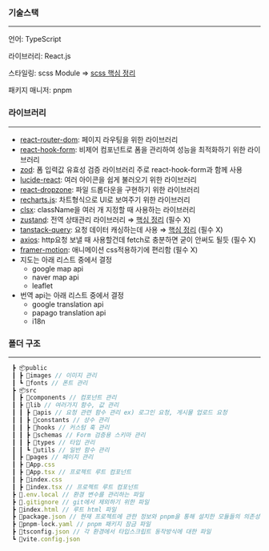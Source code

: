 ### 기술스택

---

언어: TypeScript

라이브러리: React.js

스타일링: scss Module ⇒ [scss 핵심 정리](https://www.heropy.dev/p/Y7OrPe)

패키지 매니저: pnpm

### 라이브러리

---

- [react-router-dom](https://www.heropy.dev/p/9tesDt): 페이지 라우팅을 위한 라이브러리
- [react-hook-form](https://react-hook-form.com/get-started): 비제어 컴포넌트로 폼을 관리하여 성능을 최적화하기 위한 라이브러리
- [zod](https://zod.dev/): 폼 입력값 유효성 검증 라이브러리 주로 react-hook-form과 함께 사용
- [lucide-react](https://lucide.dev/icons/): 여러 아이콘을 쉽게 불러오기 위한 라이브러리
- [react-dropzone](https://www.npmjs.com/package/react-dropzone): 파일 드롭다운을 구현하기 위한 라이브러리
- [recharts.js](https://recharts.org/en-US/): 차트형식으로 UI로 보여주기 위한 라이브러리
- [clsx](https://tensdiary.tistory.com/entry/React-clsx-%ED%81%B4%EB%9E%98%EC%8A%A4-%EC%9D%B4%EB%A6%84className%EC%9D%84-%EC%A1%B0%EA%B1%B4%EB%B6%80%EB%A1%9C-%EA%B2%B0%ED%95%A9-%EA%B4%80%EB%A6%AC): className을 여러 개 지정할 때 사용하는 라이브러리
- [zustand](https://zustand-demo.pmnd.rs/): 전역 상태관리 라이브러리 ⇒ [핵심 정리](https://www.heropy.dev/p/HZaKIE) (필수 X)
- [tanstack-query](https://tanstack.com/query/latest/docs/framework/react/installation): 요청 데이터 캐싱하는데 사용 ⇒ [핵심 정리](https://www.heropy.dev/p/HZaKIE) (필수 X)
- [axios](https://www.heropy.dev/p/QOWqjV): http요청 보낼 때 사용할건데 fetch로 충분하면 굳이 안써도 될듯 (필수 X)
- [framer-motion](https://motion.dev/): 애니메이션 css적용하기에 편리함 (필수 X)
- 지도는 아래 리스트 중에서 결정
  - google map api
  - naver map api
  - leaflet
- 번역 api는 아래 리스트 중에서 결정
  - google translation api
  - papago translation api
  - i18n

### 폴더 구조

---

```jsx
 ┣ 📦public
 ┃ ┣ 📂images // 이미지 관리
 ┃ ┗ 📂fonts // 폰트 관리
 ┣ 📦src
 ┃ ┣ 📂components // 컴포넌트 관리
 ┃ ┣ 📂lib // 여러가지 함수, 값 관리
 ┃ ┃ ┣ 📂apis // 요청 관련 함수 관리 ex) 로그인 요청, 게시물 업로드 요청
 ┃ ┃ ┣ 📂constants // 상수 관리
 ┃ ┃ ┣ 📂hooks // 커스텀 훅 관리
 ┃ ┃ ┣ 📂schemas // Form 검증용 스키마 관리
 ┃ ┃ ┣ 📂types // 타입 관리
 ┃ ┃ ┗ 📂utils // 일반 함수 관리
 ┃ ┣ 📂pages // 페이지 관리
 ┃ ┣ 📜App.css
 ┃ ┣ 📜App.tsx // 프로젝트 루트 컴포넌트
 ┃ ┣ 📜index.css
 ┃ ┣ 📜index.tsx // 프로젝트 루트 컴포넌트
 ┣ 📜.env.local // 환경 변수를 관리하는 파일
 ┣ 📜.gitignore // git에서 제외하기 위한 파일
 ┣ 📜index.html // 루트 html 파일
 ┣ 📜package.json // 현재 프로젝트에 관한 정보와 pnpm을 통해 설치한 모듈들의 의존성을 관리하는 파일
 ┣ 📜pnpm-lock.yaml // pnpm 패키지 잠금 파일
 ┣ 📜tsconfig.json // 각 환경에서 타입스크립트 동작방식에 대한 파일
 ┗ 📜vite.config.json
```
